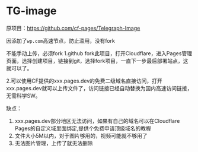 # TG-image

原项目：https://github.com/cf-pages/Telegraph-Image

因添加了`wp.com`高速节点，防止滥用，没有fork







不能手动上传，必须fork
1.github  fork此项目，打开Cloudflare，进入Pages管理页面，选择创建项目，链接到git，选择fork项目，一直下一步最后部署站点，这就可以了。

2.可以使用CF提供的xxx.pages.dev的免费二级域名直接访问，打开xxx.pages.dev就可以上传文件了，访问链接已经自动替换为国内高速访问链接，无需科学SW。


缺点：
1. xxx.pages.dev部分地区无法访问，如果有自己的域名可以在Cloudflare Pages的自定义域里面绑定,提供个免费申请顶级域名的教程  
2. 文件大小5M以内，对于图片够用的，视频可能就不够用了
3. 无法图片管理，上传了就无法删除
